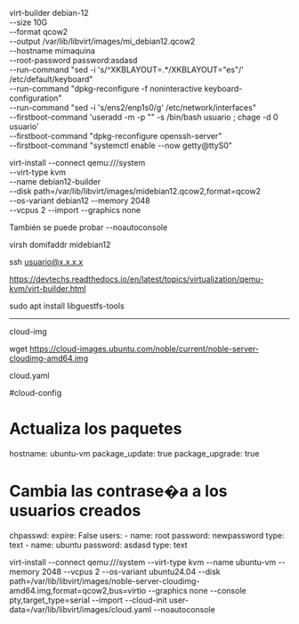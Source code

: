 

virt-builder debian-12 \
  --size 10G \
  --format qcow2 \
  --output /var/lib/libvirt/images/mi_debian12.qcow2 \
  --hostname mimaquina \
  --root-password password:asdasd \
  --run-command "sed -i 's/^XKBLAYOUT=.*/XKBLAYOUT=\"es\"/' /etc/default/keyboard" \
  --run-command "dpkg-reconfigure -f noninteractive keyboard-configuration" \
  --run-command "sed -i 's/ens2/enp1s0/g' /etc/network/interfaces" \
  --firstboot-command 'useradd -m -p "" -s /bin/bash usuario ; chage -d 0 usuario' \
  --firstboot-command "dpkg-reconfigure openssh-server" \
  --firstboot-command "systemctl enable --now getty@ttyS0" 
  


virt-install --connect qemu:///system \
    --virt-type kvm \
    --name debian12-builder \
    --disk path=/var/lib/libvirt/images/midebian12.qcow2,format=qcow2 \
    --os-variant debian12 
    --memory 2048 \
    --vcpus 2 
    --import --graphics none

También se puede probar --noautoconsole

virsh domifaddr midebian12 

 ssh usuario@x.x.x.x



https://devtechs.readthedocs.io/en/latest/topics/virtualization/qemu-kvm/virt-builder.html


sudo apt install libguestfs-tools

-----------------

cloud-img


wget https://cloud-images.ubuntu.com/noble/current/noble-server-cloudimg-amd64.img

cloud.yaml

#cloud-config
# Actualiza los paquetes
hostname: ubuntu-vm
package_update: true
package_upgrade: true
# Cambia las contrase�a a los usuarios creados
chpasswd:
  expire: False
  users:
    - name: root
      password: newpassword
      type: text
    - name: ubuntu
      password: asdasd
      type: text



virt-install --connect qemu:///system --virt-type kvm --name ubuntu-vm   --memory 2048 --vcpus 2 --os-variant ubuntu24.04   --disk path=/var/lib/libvirt/images/noble-server-cloudimg-amd64.img,format=qcow2,bus=virtio     --graphics none --console pty,target_type=serial   --import --cloud-init user-data=/var/lib/libvirt/images/cloud.yaml   --noautoconsole


